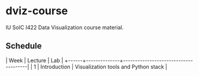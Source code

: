 # dviz-course

IU SoIC I422 Data Visualization course material. 

## Schedule

| Week | Lecture      | Lab                                  |
+------+--------------+--------------------------------------|
| 1    | Introduction | Visualization tools and Python stack |
